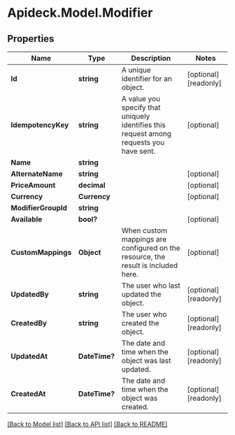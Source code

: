 # Apideck.Model.Modifier

## Properties

Name | Type | Description | Notes
------------ | ------------- | ------------- | -------------
**Id** | **string** | A unique identifier for an object. | [optional] [readonly] 
**IdempotencyKey** | **string** | A value you specify that uniquely identifies this request among requests you have sent. | [optional] 
**Name** | **string** |  | 
**AlternateName** | **string** |  | [optional] 
**PriceAmount** | **decimal** |  | [optional] 
**Currency** | **Currency** |  | [optional] 
**ModifierGroupId** | **string** |  | 
**Available** | **bool?** |  | [optional] 
**CustomMappings** | **Object** | When custom mappings are configured on the resource, the result is included here. | [optional] 
**UpdatedBy** | **string** | The user who last updated the object. | [optional] [readonly] 
**CreatedBy** | **string** | The user who created the object. | [optional] [readonly] 
**UpdatedAt** | **DateTime?** | The date and time when the object was last updated. | [optional] [readonly] 
**CreatedAt** | **DateTime?** | The date and time when the object was created. | [optional] [readonly] 

[[Back to Model list]](../README.md#documentation-for-models) [[Back to API list]](../README.md#documentation-for-api-endpoints) [[Back to README]](../README.md)

